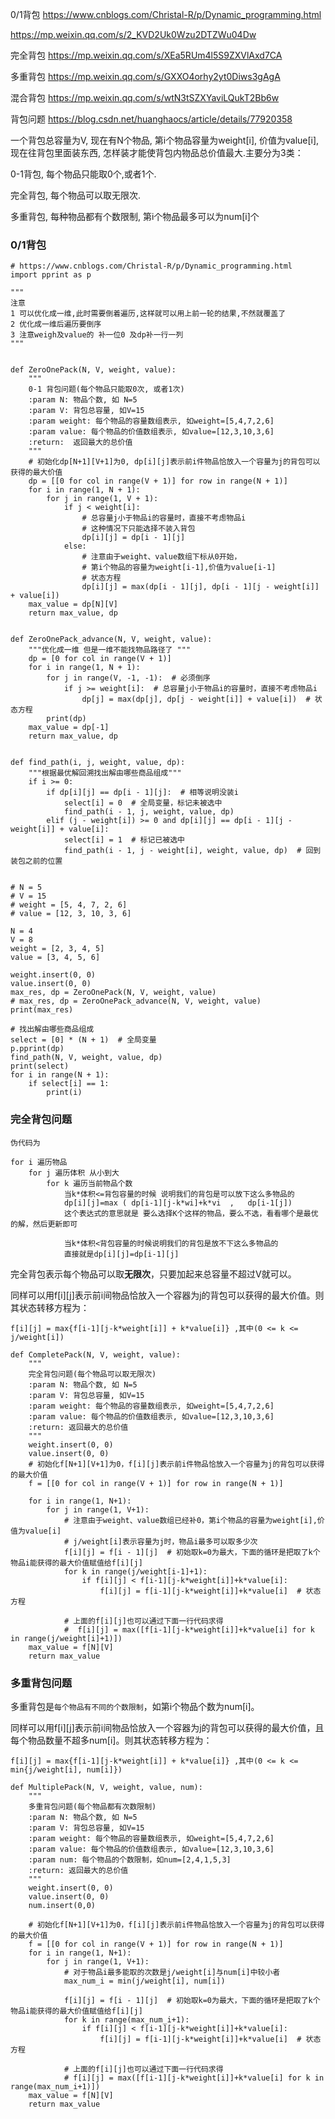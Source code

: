 0/1背包
https://www.cnblogs.com/Christal-R/p/Dynamic_programming.html

https://mp.weixin.qq.com/s/2_KVD2Uk0Wzu2DTZWu04Dw

完全背包
https://mp.weixin.qq.com/s/XEa5RUm4l5S9ZXVlAxd7CA

多重背包
https://mp.weixin.qq.com/s/GXXO4orhy2yt0Diws3gAgA

混合背包
https://mp.weixin.qq.com/s/wtN3tSZXYaviLQukT2Bb6w

背包问题 https://blog.csdn.net/huanghaocs/article/details/77920358

一个背包总容量为V, 现在有N个物品, 第i个物品容量为weight[i], 价值为value[i], 现在往背包里面装东西, 怎样装才能使背包内物品总价值最大.主要分为3类：

0-1背包, 每个物品只能取0个,或者1个.

完全背包, 每个物品可以取无限次.

多重背包, 每种物品都有个数限制, 第i个物品最多可以为num[i]个

### 0/1背包
```py3
# https://www.cnblogs.com/Christal-R/p/Dynamic_programming.html
import pprint as p

"""
注意
1 可以优化成一维,此时需要倒着遍历,这样就可以用上前一轮的结果,不然就覆盖了
2 优化成一维后遍历要倒序
3 注意weigh及value的 补一位0 及dp补一行一列
"""


def ZeroOnePack(N, V, weight, value):
    """
    0-1 背包问题(每个物品只能取0次, 或者1次)
    :param N: 物品个数, 如 N=5
    :param V: 背包总容量, 如V=15
    :param weight: 每个物品的容量数组表示, 如weight=[5,4,7,2,6]
    :param value: 每个物品的价值数组表示, 如value=[12,3,10,3,6]
    :return:  返回最大的总价值
    """
    # 初始化dp[N+1][V+1]为0, dp[i][j]表示前i件物品恰放入一个容量为j的背包可以获得的最大价值
    dp = [[0 for col in range(V + 1)] for row in range(N + 1)]
    for i in range(1, N + 1):
        for j in range(1, V + 1):
            if j < weight[i]:  
                # 总容量j小于物品i的容量时，直接不考虑物品i
                # 这种情况下只能选择不装入背包
                dp[i][j] = dp[i - 1][j]
            else:  
                # 注意由于weight、value数组下标从0开始，
                # 第i个物品的容量为weight[i-1],价值为value[i-1]
                # 状态方程
                dp[i][j] = max(dp[i - 1][j], dp[i - 1][j - weight[i]] + value[i])
    max_value = dp[N][V]
    return max_value, dp


def ZeroOnePack_advance(N, V, weight, value):
    """优化成一维 但是一维不能找物品路径了 """
    dp = [0 for col in range(V + 1)]
    for i in range(1, N + 1):
        for j in range(V, -1, -1):  # 必须倒序
            if j >= weight[i]:  # 总容量j小于物品i的容量时，直接不考虑物品i
                dp[j] = max(dp[j], dp[j - weight[i]] + value[i])  # 状态方程
        print(dp)
    max_value = dp[-1]
    return max_value, dp


def find_path(i, j, weight, value, dp):
    """根据最优解回溯找出解由哪些商品组成"""
    if i >= 0:
        if dp[i][j] == dp[i - 1][j]:  # 相等说明没装i
            select[i] = 0  # 全局变量，标记未被选中
            find_path(i - 1, j, weight, value, dp)
        elif (j - weight[i]) >= 0 and dp[i][j] == dp[i - 1][j - weight[i]] + value[i]:
            select[i] = 1  # 标记已被选中
            find_path(i - 1, j - weight[i], weight, value, dp)  # 回到装包之前的位置


# N = 5
# V = 15
# weight = [5, 4, 7, 2, 6]
# value = [12, 3, 10, 3, 6]

N = 4
V = 8
weight = [2, 3, 4, 5]
value = [3, 4, 5, 6]

weight.insert(0, 0)
value.insert(0, 0)
max_res, dp = ZeroOnePack(N, V, weight, value)
# max_res, dp = ZeroOnePack_advance(N, V, weight, value)
print(max_res)

# 找出解由哪些商品组成
select = [0] * (N + 1)  # 全局变量
p.pprint(dp)
find_path(N, V, weight, value, dp)
print(select)
for i in range(N + 1):
    if select[i] == 1:
        print(i)
```
### 完全背包问题

```
伪代码为

for i 遍历物品
    for j 遍历体积 从小到大
        for k 遍历当前物品个数
            当k*体积<=背包容量的时候 说明我们的背包是可以放下这么多物品的
            dp[i][j]=max ( dp[i-1][j-k*wi]+k*vi  ,   dp[i-1[j])
            这个表达式的意思就是 要么选择K个这样的物品，要么不选，看看哪个是最优的解，然后更新即可

            当k*体积<背包容量的时候说明我们的背包是放不下这么多物品的
            直接就是dp[i][j]=dp[i-1][j]
```

完全背包表示每个物品可以取**无限次**，只要加起来总容量不超过V就可以。

同样可以用f[i][j]表示前i间物品恰放入一个容器为j的背包可以获得的最大价值。则其状态转移方程为：

`f[i][j] = max{f[i-1][j-k*weight[i]] + k*value[i]} ,其中(0 <= k <= j/weight[i])`

```py3
def CompletePack(N, V, weight, value):
    """
    完全背包问题(每个物品可以取无限次)
    :param N: 物品个数, 如 N=5
    :param V: 背包总容量, 如V=15
    :param weight: 每个物品的容量数组表示, 如weight=[5,4,7,2,6]
    :param value: 每个物品的价值数组表示, 如value=[12,3,10,3,6]
    :return: 返回最大的总价值
    """
    weight.insert(0, 0)
    value.insert(0, 0)
    # 初始化f[N+1][V+1]为0，f[i][j]表示前i件物品恰放入一个容量为j的背包可以获得的最大价值
    f = [[0 for col in range(V + 1)] for row in range(N + 1)]

    for i in range(1, N+1):
        for j in range(1, V+1):
            # 注意由于weight、value数组已经补0，第i个物品的容量为weight[i],价值为value[i]
            # j/weight[i]表示容量为j时，物品i最多可以取多少次
            f[i][j] = f[i - 1][j]  # 初始取k=0为最大，下面的循环是把取了k个物品i能获得的最大价值赋值给f[i][j]
            for k in range(j/weight[i-1]+1):
                if f[i][j] < f[i-1][j-k*weight[i]]+k*value[i]:
                    f[i][j] = f[i-1][j-k*weight[i]]+k*value[i]  # 状态方程

            # 上面的f[i][j]也可以通过下面一行代码求得
            #  f[i][j] = max([f[i-1][j-k*weight[i]]+k*value[i] for k in range(j/weight[i]+1)])
    max_value = f[N][V]
    return max_value
```


### 多重背包问题

多重背包是`每个物品有不同的个数限制`，如第i个物品个数为num[i]。

同样可以用f[i][j]表示前i间物品恰放入一个容器为j的背包可以获得的最大价值，且每个物品数量不超多num[i]。则其状态转移方程为：

`f[i][j] = max{f[i-1][j-k*weight[i]] + k*value[i]} ,其中(0 <= k <= min{j/weight[i], num[i]})`


```py3
def MultiplePack(N, V, weight, value, num):
    """
    多重背包问题(每个物品都有次数限制)
    :param N: 物品个数, 如 N=5
    :param V: 背包总容量, 如V=15
    :param weight: 每个物品的容量数组表示, 如weight=[5,4,7,2,6]
    :param value: 每个物品的价值数组表示, 如value=[12,3,10,3,6]
    :param num: 每个物品的个数限制，如num=[2,4,1,5,3]
    :return: 返回最大的总价值
    """
    weight.insert(0, 0)
    value.insert(0, 0)
    num.insert(0,0)
    
    # 初始化f[N+1][V+1]为0，f[i][j]表示前i件物品恰放入一个容量为j的背包可以获得的最大价值
    f = [[0 for col in range(V + 1)] for row in range(N + 1)]
    for i in range(1, N+1):
        for j in range(1, V+1):
            # 对于物品i最多能取的次数是j/weight[i]与num[i]中较小者
            max_num_i = min(j/weight[i], num[i])

            f[i][j] = f[i - 1][j]  # 初始取k=0为最大，下面的循环是把取了k个物品i能获得的最大价值赋值给f[i][j]
            for k in range(max_num_i+1):
                if f[i][j] < f[i-1][j-k*weight[i]]+k*value[i]:
                    f[i][j] = f[i-1][j-k*weight[i]]+k*value[i]  # 状态方程

            # 上面的f[i][j]也可以通过下面一行代码求得
            # f[i][j] = max([f[i-1][j-k*weight[i]]+k*value[i] for k in range(max_num_i+1)])
    max_value = f[N][V]
    return max_value
```
